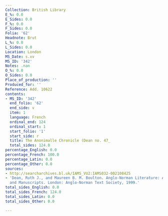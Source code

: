 ```yaml
---
Collection: British Library
E_%: 0.0
E_Sides: 0.0
F_%: 0.0
F_Sides: 0.0
Folia: '62'
Headnote: Brut
L_%: 0.0
L_Sides: 0.0
Location: London
MS_Date: s.xv
MS_ID: '342'
Notes: .nan
O_%: 0.0
O_Sides: 0.0
Place_of_production: ''
Produced_for: ''
Reference: Add. 10622
contents:
- MS_ID: '342'
  end_folio: '62'
  end_side: v
  item: 1
  language: French
  ordinal_end: 124
  ordinal_start: 1
  start_folio: '1'
  start_side: r
  title: The Anonimalle Chronicle (Dean no. 47_
  total_sides: 124.0
percentage_English: 0.0
percentage_French: 100.0
percentage_Latin: 0.0
percentage_Other: 0.0
sources:
- http://searcharchives.bl.uk/IAMS_VU2:IAMS032-002108425
- 'Dean, Ruth J., and Maureen B. M. Boulton. Anglo-Norman Literature: A Guide to Texts
  and Manuscripts. London: Anglo-Norman Text Society, 1999.'
total_sides_English: 0.0
total_sides_French: 124.0
total_sides_Latin: 0.0
total_sides_Other: 0.0

---
```

